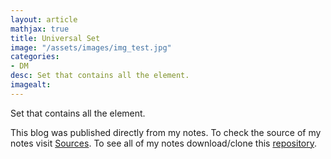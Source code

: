 ```yaml
---
layout: article
mathjax: true
title: Universal Set
image: "/assets/images/img_test.jpg"
categories:
- DM
desc: Set that contains all the element. 
imagealt: 
---
```


Set that contains all the element.

This blog was published directly from my notes.
To check the source of my notes visit [Sources](sources.html).
To see all of my notes download/clone this [repository](https://github.com/bovem/CS).